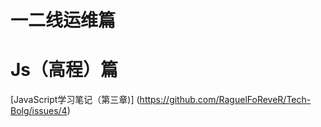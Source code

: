 # 一二线运维篇












# Js（高程）篇
[JavaScript学习笔记（第三章)] (https://github.com/RaguelFoReveR/Tech-Bolg/issues/4)
   
